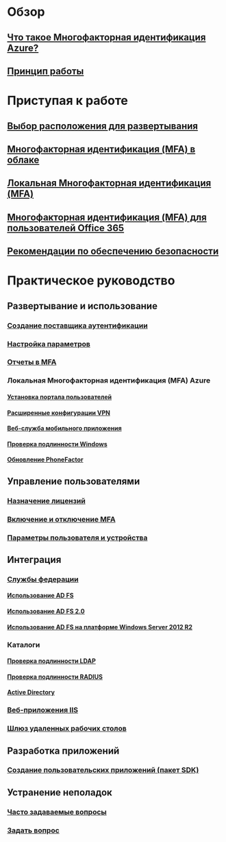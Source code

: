 # Обзор
## [Что такое Многофакторная идентификация Azure?](multi-factor-authentication.md)
## [Принцип работы](multi-factor-authentication-how-it-works.md)

# Приступая к работе
## [Выбор расположения для развертывания](multi-factor-authentication-get-started.md)
## [Многофакторная идентификация (MFA) в облаке](multi-factor-authentication-get-started-cloud.md)
## [Локальная Многофакторная идентификация (MFA)](multi-factor-authentication-get-started-server.md)
## [Многофакторная идентификация (MFA) для пользователей Office 365](https://support.office.com/article/Set-up-multi-factor-authentication-for-Office-365-users-8f0454b2-f51a-4d9c-bcde-2c48e41621c6)
## [Рекомендации по обеспечению безопасности](multi-factor-authentication-security-best-practices.md)

# Практическое руководство
## Развертывание и использование
### [Создание поставщика аутентификации](multi-factor-authentication-get-started-auth-provider.md)
### [Настройка параметров](multi-factor-authentication-whats-next.md)
### [Отчеты в MFA](multi-factor-authentication-manage-reports.md)
### Локальная Многофакторная идентификация (MFA) Azure
#### [Установка портала пользователей](multi-factor-authentication-get-started-portal.md)
#### [Расширенные конфигурации VPN](multi-factor-authentication-advanced-vpn-configurations.md)
#### [Веб-служба мобильного приложения](multi-factor-authentication-get-started-server-webservice.md)
#### [Проверка подлинности Windows](multi-factor-authentication-get-started-server-windows.md)
#### [Обновление PhoneFactor](multi-factor-authentication-get-started-server-upgrade.md)

## Управление пользователями
### [Назначение лицензий](multi-factor-authentication-get-started-assign-licenses.md)
### [Включение и отключение MFA](multi-factor-authentication-get-started-user-states.md)
### [Параметры пользователя и устройства](multi-factor-authentication-manage-users-and-devices.md)

## Интеграция
### [Службы федерации](multi-factor-authentication-get-started-adfs.md)
#### [Использование AD FS](multi-factor-authentication-get-started-adfs-cloud.md)
#### [Использование AD FS 2.0](multi-factor-authentication-get-started-adfs-adfs2.md)
#### [Использование AD FS на платформе Windows Server 2012 R2](multi-factor-authentication-get-started-adfs-w2k12.md)
### Каталоги
#### [Проверка подлинности LDAP](multi-factor-authentication-get-started-server-ldap.md)
#### [Проверка подлинности RADIUS](multi-factor-authentication-get-started-server-radius.md)
#### [Active Directory](multi-factor-authentication-get-started-server-dirint.md)
### [Веб-приложения IIS](multi-factor-authentication-get-started-server-iis.md)
### [Шлюз удаленных рабочих столов](multi-factor-authentication-get-started-server-rdg.md)

## Разработка приложений
### [Создание пользовательских приложений (пакет SDK)](multi-factor-authentication-sdk.md)

## Устранение неполадок
### [Часто задаваемые вопросы](multi-factor-authentication-faq.md)
### [Задать вопрос](https://social.msdn.microsoft.com/Forums/newthread?category=windowsazureplatform&forum=windowsazureactiveauthentication&prof=required)


<!--HONumber=Nov16_HO2-->


